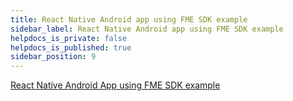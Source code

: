 ```yaml
---
title: React Native Android app using FME SDK example
sidebar_label: React Native Android app using FME SDK example
helpdocs_is_private: false
helpdocs_is_published: true
sidebar_position: 9
---
```


<p>
  <button hidden style={{borderRadius:'8px', border:'1px', fontFamily:'Courier New', fontWeight:'800', textAlign:'left'}}> help.split.io link: https://help.split.io/hc/en-us/articles/360030901212-React-Native-Android-App-using-Split-SDK-example </button>
</p>

[React Native Android App using FME SDK example](https://github.com/Split-Community/Split-SDKs-Examples/tree/main/React-native-Android-SDK)